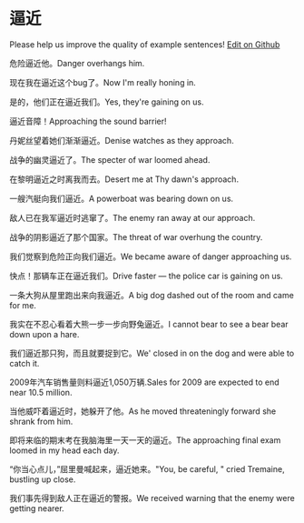# 逼近

Please help us improve the quality of example sentences! [Edit on Github](https://github.com/jiyushe/jiyu-example-sentence-source/blob/main/chinese/bijin.md)

<p><span class="chinese">危险逼近他。</span><span class="english">Danger overhangs him.</span></p>

<p><span class="chinese">现在我在逼近这个bug了。</span><span class="english">Now I'm really honing in.</span></p>

<p><span class="chinese">是的，他们正在逼近我们。</span><span class="english">Yes, they're gaining on us.</span></p>

<p><span class="chinese">逼近音障！</span><span class="english">Approaching the sound barrier!</span></p>

<p><span class="chinese">丹妮丝望着她们渐渐逼近。</span><span class="english">Denise watches as they approach.</span></p>

<p><span class="chinese">战争的幽灵逼近了。</span><span class="english">The specter of war loomed ahead.</span></p>

<p><span class="chinese">在黎明逼近之时离我而去。</span><span class="english">Desert me at Thy dawn's approach.</span></p>

<p><span class="chinese">一艘汽艇向我们逼近。</span><span class="english">A powerboat was bearing down on us.</span></p>

<p><span class="chinese">敌人已在我军逼近时逃窜了。</span><span class="english">The enemy ran away at our approach.</span></p>

<p><span class="chinese">战争的阴影逼近了那个国家。</span><span class="english">The threat of war overhung the country.</span></p>

<p><span class="chinese">我们觉察到危险正向我们逼近。</span><span class="english">We became aware of danger approaching us.</span></p>

<p><span class="chinese">快点！那辆车正在逼近我们。</span><span class="english">Drive faster — the police car is gaining on us.</span></p>

<p><span class="chinese">一条大狗从屋里跑出来向我逼近。</span><span class="english">A big dog dashed out of the room and came for me.</span></p>

<p><span class="chinese">我实在不忍心看着大熊一步一步向野兔逼近。</span><span class="english">I cannot bear to see a bear bear down upon a hare.</span></p>

<p><span class="chinese">我们逼近那只狗，而且就要捉到它。</span><span class="english">We' closed in on the dog and were able to catch it.</span></p>

<p><span class="chinese">2009年汽车销售量则料逼近1,050万辆.</span><span class="english">Sales for 2009 are expected to end near 10.5 million.</span></p>

<p><span class="chinese">当他威吓着逼近时，她躲开了他。</span><span class="english">As he moved threateningly forward she shrank from him.</span></p>

<p><span class="chinese">即将来临的期末考在我脑海里一天一天的逼近。</span><span class="english">The approaching final exam loomed in my head each day.</span></p>

<p><span class="chinese">“你当心点儿，”屈里曼喊起来，逼近她来。</span><span class="english">"You, be careful, " cried Tremaine, bustling up close.</span></p>

<p><span class="chinese">我们事先得到敌人正在逼近的警报。</span><span class="english">We received warning that the enemy were getting nearer.</span></p>

